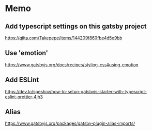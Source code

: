 # Memo

## Add typescript settings on this gatsby project

https://qiita.com/Takepepe/items/144209f860fbe4d5e9bb

## Use 'emotion'

https://www.gatsbyjs.org/docs/recipes/styling-css#using-emotion

## Add ESLint

https://dev.to/speshov/how-to-setup-gatsbyjs-starter-with-typescript-eslint-prettier-4jh3

## Alias

https://www.gatsbyjs.org/packages/gatsby-plugin-alias-imports/
